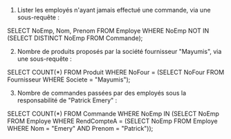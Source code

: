 1. Lister les employés n'ayant jamais effectué une commande, via une sous-requête :

SELECT NoEmp, Nom, Prenom
FROM Employe
WHERE NoEmp NOT IN (SELECT DISTINCT NoEmp FROM Commande);

2. Nombre de produits proposés par la société fournisseur "Mayumis", via une sous-requête :

SELECT COUNT(*)
FROM Produit
WHERE NoFour = (SELECT NoFour FROM Fournisseur WHERE Societe = "Mayumis");

3. Nombre de commandes passées par des employés sous la responsabilité de "Patrick Emery" :

SELECT COUNT(*)
FROM Commande
WHERE NoEmp IN (SELECT NoEmp FROM Employe WHERE RendCompteA = (SELECT NoEmp FROM Employe WHERE Nom = "Emery" AND Prenom = "Patrick"));
